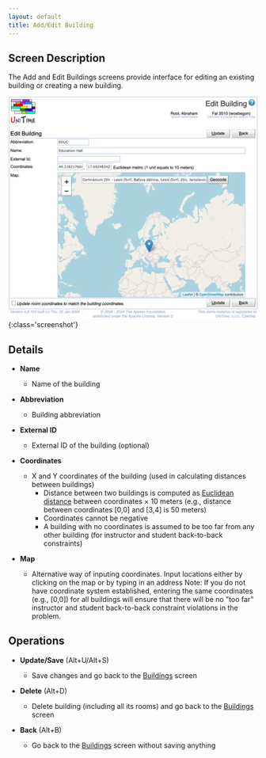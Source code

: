 ```yaml
---
layout: default
title: Add/Edit Building
---
```



## Screen Description

The Add and Edit Buildings screens provide interface for editing an existing building or creating a new building.

![Edit Building](images/edit-building.png){:class='screenshot'}

## Details

* **Name**
	* Name of the building

* **Abbreviation**
	* Building abbreviation

* **External ID**
	* External ID of the building (optional)

* **Coordinates**
	* X and Y coordinates of the building (used in calculating distances between buildings)
		* Distance between two buildings is computed as [Euclidean distance](http://en.wikipedia.org/wiki/Euclidean_distance) between coordinates × 10 meters (e.g., distance between coordinates [0,0] and [3,4] is 50 meters)
		* Coordinates cannot be negative
		* A building with no coordinates is assumed to be too far from any other building (for instructor and student back-to-back constraints)

* **Map**
	* Alternative way of inputing coordinates. Input locations either by clicking on the map or by typing in an address
Note: If you do not have coordinate system established, entering the same coordinates (e.g., [0,0]) for all buildings will ensure that there will be no "too far" instructor and student back-to-back constraint violations in the problem.

## Operations

* **Update/Save** (Alt+U/Alt+S)
	* Save changes and go back to the [Buildings](buildings) screen

* **Delete** (Alt+D)
	* Delete building (including all its rooms) and go back to the [Buildings](buildings) screen

* **Back** (Alt+B)
	* Go back to the [Buildings](buildings) screen without saving anything



